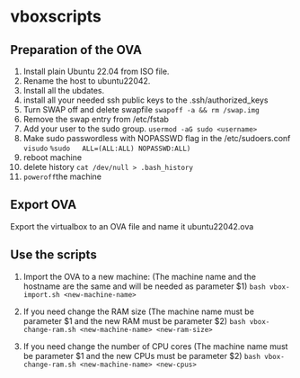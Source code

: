 # vboxscripts 

## Preparation of the OVA
1. Install plain Ubuntu 22.04 from ISO file.
2. Rename the host to ubuntu22042.
3. Install all the ubdates.
4. install all your needed ssh public keys to the .ssh/authorized_keys
5. Turn SWAP off and delete swapfile
`swapoff -a && rm /swap.img`
6. Remove the swap entry from /etc/fstab
7. Add your user to the sudo group.
`usermod -aG sudo <username>`
8. Make sudo passwordless with NOPASSWD flag in the /etc/sudoers.conf
`visudo`
`%sudo   ALL=(ALL:ALL) NOPASSWD:ALL)`
9. reboot machine
10. delete history
`cat /dev/null > .bash_history`
11. `poweroff`the machine

## Export OVA
Export the virtualbox to an OVA file and name it ubuntu22042.ova

## Use the scripts

1. Import the OVA to a new machine: (The machine name and the hostname are the same and will be needed as parameter $1)
`bash vbox-import.sh <new-machine-name>`

2. If you need change the RAM size (The machine name must be parameter $1 and the new RAM must be parameter $2)
`bash vbox-change-ram.sh <new-machine-name> <new-ram-size>`

3. If you need change the number of CPU cores (The machine name must be parameter $1 and the new CPUs must be parameter $2)
`bash vbox-change-ram.sh <new-machine-name> <new-cpus>`
